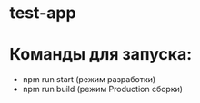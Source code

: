 # test-app
# Команды для запуска:
- npm run start (режим разработки)
- npm run build (режим Production сборки)
